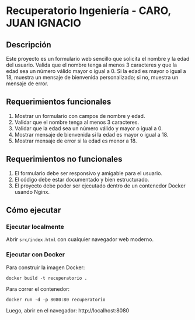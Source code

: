 # Recuperatorio Ingeniería - CARO, JUAN IGNACIO

## Descripción
Este proyecto es un formulario web sencillo que solicita el nombre y la edad del usuario. Valida que el nombre tenga al menos 3 caracteres y que la edad sea un número válido mayor o igual a 0. Si la edad es mayor o igual a 18, muestra un mensaje de bienvenida personalizado; si no, muestra un mensaje de error.

## Requerimientos funcionales
1. Mostrar un formulario con campos de nombre y edad.
2. Validar que el nombre tenga al menos 3 caracteres.
3. Validar que la edad sea un número válido y mayor o igual a 0.
4. Mostrar mensaje de bienvenida si la edad es mayor o igual a 18.
5. Mostrar mensaje de error si la edad es menor a 18.

## Requerimientos no funcionales
1. El formulario debe ser responsivo y amigable para el usuario.
2. El código debe estar documentado y bien estructurado.
3. El proyecto debe poder ser ejecutado dentro de un contenedor Docker usando Nginx.


## Cómo ejecutar

### Ejecutar localmente

Abrir `src/index.html` con cualquier navegador web moderno.

### Ejecutar con Docker

Para construir la imagen Docker:

	docker build -t recuperatorio .

Para correr el contenedor:

	docker run -d -p 8080:80 recuperatorio

Luego, abrir en el navegador: http://localhost:8080